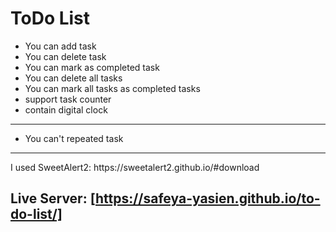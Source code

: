 # ToDo List

- You can add task
- You can delete task
- You can mark as completed task
- You can delete all tasks
- You can mark all tasks as completed tasks
- support task counter
- contain digital clock

<hr>

- You can't repeated task

<hr>
I used SweetAlert2: https://sweetalert2.github.io/#download

## Live Server: [https://safeya-yasien.github.io/to-do-list/]
